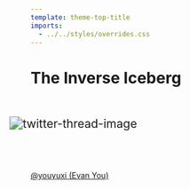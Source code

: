 ```yaml
---
template: theme-top-title
imports:
  - ../../styles/overrides.css
---
```


<style>
  img {
    display: inline-block;
    margin: 10% auto 0!important;
    padding-bottom: 10%;
    transform: scale(1.5);
  }

  a {
    position: absolute;
    z-index: 2;
  }
</style>

# The Inverse Iceberg

![twitter-thread-image](/assets/twitter-no-tools.png)

[@youyuxi (Evan You)](https://twitter.com/youyuxi/status/1380181910631112708)
